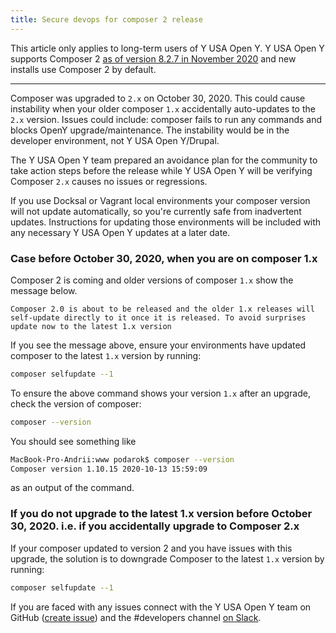 ```yaml
---
title: Secure devops for composer 2 release
---
```


This article only applies to long-term users of Y USA Open Y. Y USA Open Y supports Composer 2 [as of version 8.2.7 in November 2020](https://github.com/YCloudYUSA/yusaopeny/releases/tag/8.2.7) and new installs use Composer 2 by default.

----

Composer was upgraded to `2.x` on October 30, 2020. This could cause instability when your older composer `1.x` accidentally auto-updates to the `2.x` version. Issues could include: composer fails to run any commands and blocks OpenY upgrade/maintenance. The instability would be in the developer environment, not Y USA Open Y/Drupal.

The Y USA Open Y team prepared an avoidance plan for the community to take action steps before the release while Y USA Open Y will be verifying Composer `2.x` causes no issues or regressions.

If you use Docksal or Vagrant local environments your composer version will not update automatically, so you're currently safe from inadvertent updates. Instructions for updating those environments will be included with any necessary Y USA Open Y updates at a later date.

### Case before October 30, 2020, when you are on composer 1.x

Composer 2 is coming and older versions of composer `1.x` show the message below.

```
Composer 2.0 is about to be released and the older 1.x releases will self-update directly to it once it is released. To avoid surprises update now to the latest 1.x version
```

If you see the message above, ensure your environments have updated composer to the latest `1.x` version by running:

```sh
composer selfupdate --1
```

To ensure the above command shows your version `1.x` after an upgrade, check the version of composer:

```sh
composer --version
```

You should see something like

```sh
MacBook-Pro-Andrii:www podarok$ composer --version
Composer version 1.10.15 2020-10-13 15:59:09
```

as an output of the command.

### If you do not upgrade to the latest 1.x version before October 30, 2020. i.e. if you accidentally upgrade to Composer 2.x

If your composer updated to version 2 and you have issues with this upgrade, the solution is to downgrade Composer to the latest `1.x` version by running:

```sh
composer selfupdate --1
```

If you are faced with any issues connect with the Y USA Open Y team on GitHub ([create issue](https://github.com/YCloudYUSA/yusaopeny/issues/new)) and the #developers channel [on Slack](https://openy.org/contact).
